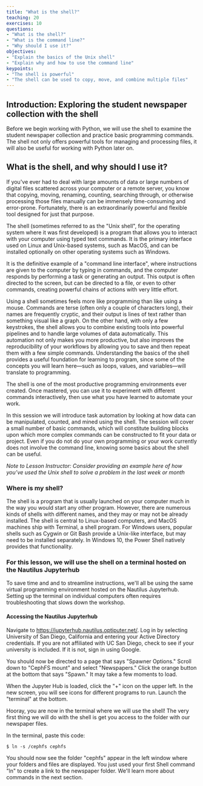 ```yaml
---
title: "What is the shell?"
teaching: 20
exercises: 10
questions:
- "What is the shell?"
- "What is the command line?"
- "Why should I use it?"
objectives:
- "Explain the basics of the Unix shell"
- "Explain why and how to use the command line"
keypoints:
- "The shell is powerful"
- "The shell can be used to copy, move, and combine multiple files"
---
```


## Introduction: Exploring the student newspaper collection with the shell

Before we begin working with Python, we will use the shell to examine the student newspaper collection and practice basic programming commands. The shell not only offers powerful tools for managing and processing files, it will also be useful for working with Python later on. 

## What is the shell, and why should I use it?

If you've ever had to deal with large amounts of data or large numbers of digital files scattered across your computer or a remote server, you know that copying, moving, renaming, counting, searching through, or otherwise processing those files manually can be immensely time-consuming and error-prone. Fortunately, there is an extraordinarily powerful and flexible tool designed for just that purpose.

The shell (sometimes referred to as the "Unix shell", for the operating system where it was first developed) is a program that allows you to interact with your computer using typed text commands. It is the primary interface used on Linux and Unix-based systems, such as MacOS, and can be installed optionally on other operating systems such as Windows. 

It is the definitive example of a "command line interface", where instructions are given to the computer by typing in commands, and the computer responds by performing a task or generating an output. This output is often directed to the screen, but can be directed to a file, or even to other commands, creating powerful chains of actions with very little effort.

Using a shell sometimes feels more like programming than like using a mouse. Commands are terse (often only a couple of characters long), their names are frequently cryptic, and their output is lines of text rather than something visual like a graph. On the other hand, with only a few keystrokes, the shell allows you to combine existing tools into powerful pipelines and to handle large volumes of data automatically. This automation not only makes you more productive, but also improves the reproducibility of your workflows by allowing you to save and then repeat them with a few simple commands. Understanding the basics of the shell provides a useful foundation for learning to program, since some of the concepts you will learn here—such as loops, values, and variables—will translate to programming.

The shell is one of the most productive programming environments ever created. Once mastered, you can use it to experiment with different commands interactively, then use what you have learned to automate your work. 

In this session we will introduce task automation by looking at how data can be manipulated, counted, and mined using the shell. The session will cover a small number of basic commands, which will constitute building blocks upon which more complex commands can be constructed to fit your data or project. Even if you do not do your own programming or your work currently does not involve the command line, knowing some basics about the shell can be useful.

*Note to Lesson Instructor: Consider providing an example here of how you’ve used the Unix shell to solve a problem in the last week or month*


### Where is my shell?

The shell is a program that is usually launched on your computer much in the way you would start any other program. However, there are numerous kinds of shells with different names, and they may or may not be already installed. The shell is central to Linux-based computers, and MacOS machines ship with Terminal, a shell program. For Windows users, popular shells such as Cygwin or Git Bash provide a Unix-like interface, but may need to be installed separately. In Windows 10, the Power Shell natively provides that functionality.

### For this lesson, we will use the shell on a terminal hosted on the Nautilus Jupyterhub 

To save time and and to streamline instructions, we'll all be using the same virtual programming environment hosted on the Nautilus Jupyterhub. Setting up the terminal on individual computers often requires troubleshooting that slows down the workshop. 

#### Accessing the Nautilus Jupyterhub

Navigate to https://jupyterhub.nautilus.optiputer.net/. Log in by selecting University of San Diego, California and entering your Active Directory credentials. If you are not affiliated with UC San Diego, check to see if your university is included. If it is not, sign in using Google. 

You should now be directed to a page that says "Spawner Options." Scroll down to "CephFS mount" and select "Newspapers." Click the orange button at the bottom that says "Spawn." It may take a few moments to load.

When the Jupyter Hub is loaded, click the "+" icon on the upper left. In the new screen, you will see icons for different programs to run. Launch the "terminal" at the bottom. 

Hooray, you are now in the terminal where we will use the shell! The very first thing we will do with the shell is get you access to the folder with our newspaper files.

In the terminal, paste this code:  

~~~
$ ln -s /cephfs cephfs
~~~

You should now see the folder "cephfs" appear in the left window where your folders and files are displayed. You just used your first Shell command "ln" to create a link to the newspaper folder. We'll learn more about commands in the next section. 
